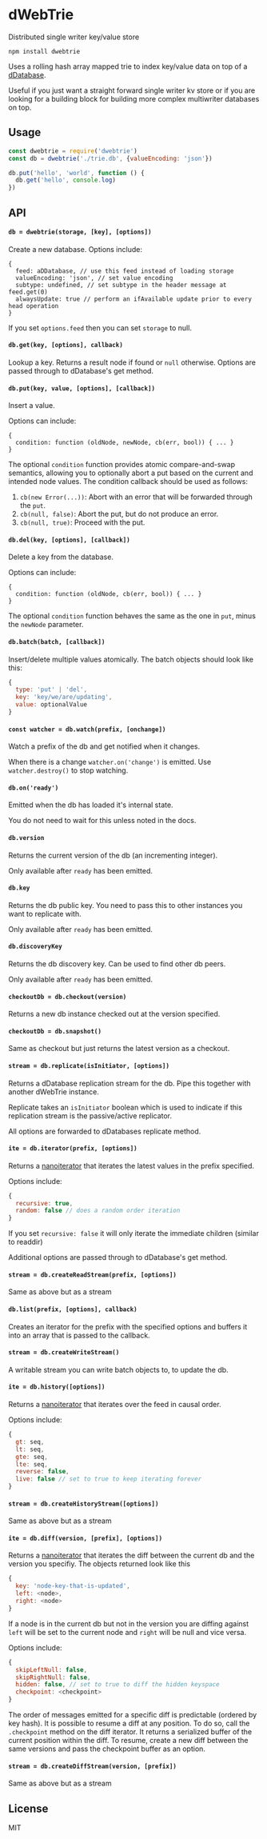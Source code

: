 # dWebTrie

Distributed single writer key/value store

```
npm install dwebtrie
```


Uses a rolling hash array mapped trie to index key/value data on top of a [dDatabase](https://github.com/dDatabase).

Useful if you just want a straight forward single writer kv store or if you are looking for a building block for building more complex multiwriter databases on top.

## Usage

```js
const dwebtrie = require('dwebtrie')
const db = dwebtrie('./trie.db', {valueEncoding: 'json'})

db.put('hello', 'world', function () {
  db.get('hello', console.log)
})
```

## API

#### `db = dwebtrie(storage, [key], [options])`

Create a new database. Options include:

```
{
  feed: aDDatabase, // use this feed instead of loading storage
  valueEncoding: 'json', // set value encoding
  subtype: undefined, // set subtype in the header message at feed.get(0) 
  alwaysUpdate: true // perform an ifAvailable update prior to every head operation
}
```

If you set `options.feed` then you can set `storage` to null.

#### `db.get(key, [options], callback)`

Lookup a key. Returns a result node if found or `null` otherwise.
Options are passed through to dDatabase's get method.

#### `db.put(key, value, [options], [callback])`

Insert a value.

Options can include:
```
{
  condition: function (oldNode, newNode, cb(err, bool)) { ... } 
}
```
The optional `condition` function provides atomic compare-and-swap semantics, allowing you to optionally abort a put based on the current and intended node values.
The condition callback should be used as follows:
1. `cb(new Error(...))`: Abort with an error that will be forwarded through the `put`.
2. `cb(null, false)`: Abort the put, but do not produce an error.
3. `cb(null, true)`: Proceed with the put.

#### `db.del(key, [options], [callback])`

Delete a key from the database.

Options can include:
```
{
  condition: function (oldNode, cb(err, bool)) { ... }
}
```
The optional `condition` function behaves the same as the one in `put`, minus the `newNode` parameter.

#### `db.batch(batch, [callback])`

Insert/delete multiple values atomically.
The batch objects should look like this:

```js
{
  type: 'put' | 'del',
  key: 'key/we/are/updating',
  value: optionalValue
}
```

#### `const watcher = db.watch(prefix, [onchange])`

Watch a prefix of the db and get notified when it changes.

When there is a change `watcher.on('change')` is emitted.
Use `watcher.destroy()` to stop watching.

#### `db.on('ready')`

Emitted when the db has loaded it's internal state.

You do not need to wait for this unless noted in the docs.

#### `db.version`

Returns the current version of the db (an incrementing integer).

Only available after `ready` has been emitted.

#### `db.key`

Returns the db public key. You need to pass this to other instances
you want to replicate with.

Only available after `ready` has been emitted.

#### `db.discoveryKey`

Returns the db discovery key. Can be used to find other db peers.

Only available after `ready` has been emitted.

#### `checkoutDb = db.checkout(version)`

Returns a new db instance checked out at the version specified.

#### `checkoutDb = db.snapshot()`

Same as checkout but just returns the latest version as a checkout.

#### `stream = db.replicate(isInitiator, [options])`

Returns a dDatabase replication stream for the db. Pipe this together with another dWebTrie instance.

Replicate takes an `isInitiator` boolean which is used to indicate if this replication stream is the passive/active replicator.

All options are forwarded to dDatabases replicate method.

#### `ite = db.iterator(prefix, [options])`

Returns a [nanoiterator](https://github.com/nanoiterator) that iterates
the latest values in the prefix specified.

Options include:

```js
{
  recursive: true,
  random: false // does a random order iteration
}
```

If you set `recursive: false` it will only iterate the immediate children (similar to readdir)

Additional options are passed through to dDatabase's get method.

#### `stream = db.createReadStream(prefix, [options])`

Same as above but as a stream

#### `db.list(prefix, [options], callback)`

Creates an iterator for the prefix with the specified options and buffers it into an array that is passed to the callback.

#### `stream = db.createWriteStream()`

A writable stream you can write batch objects to, to update the db.

#### `ite = db.history([options])`

Returns a [nanoiterator](https://github.com/nanoiterator) that iterates over the feed in causal order.

Options include:

```js
{
  gt: seq,
  lt: seq,
  gte: seq,
  lte: seq,
  reverse: false,
  live: false // set to true to keep iterating forever
}
```

#### `stream = db.createHistoryStream([options])`

Same as above but as a stream

#### `ite = db.diff(version, [prefix], [options])`

Returns a [nanoiterator](https://github.com/nanoiterator) that iterates the diff between the current db and the version you specifiy. The objects returned look like this

```js
{
  key: 'node-key-that-is-updated',
  left: <node>,
  right: <node>
}
```

If a node is in the current db but not in the version you are diffing against
`left` will be set to the current node and `right` will be null and vice versa.

Options include:

```js
{
  skipLeftNull: false,
  skipRightNull: false,
  hidden: false, // set to true to diff the hidden keyspace
  checkpoint: <checkpoint>
}
```

The order of messages emitted for a specific diff is predictable (ordered by key hash). It is possible to resume a diff at any position. To do so, call the `.checkpoint` method on the diff iterator. It returns a serialized buffer of the current position within the diff. To resume, create a new diff between the same versions and pass the checkpoint buffer as an option.

#### `stream = db.createDiffStream(version, [prefix])`

Same as above but as a stream

## License

MIT

